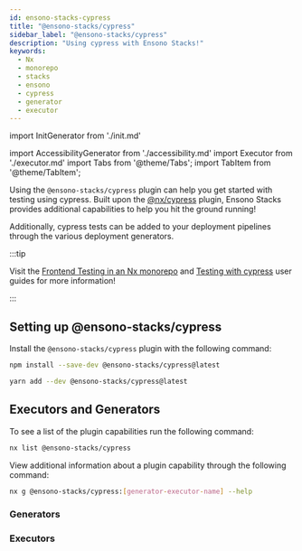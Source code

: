 ```yaml
---
id: ensono-stacks-cypress
title: "@ensono-stacks/cypress"
sidebar_label: "@ensono-stacks/cypress"
description: "Using cypress with Ensono Stacks!"
keywords:
  - Nx
  - monorepo
  - stacks
  - ensono
  - cypress
  - generator
  - executor
---
```


import InitGenerator from './init.md'

<!-- import InitDeploy from './init-deployment.md' -->

import AccessibilityGenerator from './accessibility.md'
import Executor from './executor.md'
import Tabs from '@theme/Tabs';
import TabItem from '@theme/TabItem';

Using the `@ensono-stacks/cypress` plugin can help you get started with testing using cypress. Built upon the [@nx/cypress](https://nx.dev/packages/cypress) plugin, Ensono Stacks provides additional capabilities to help you hit the ground running!

Additionally, cypress tests can be added to your deployment pipelines through the various deployment generators.

:::tip

Visit the [Frontend Testing in an Nx monorepo](../../testing/testing_in_nx/frontend_testing_in_nx.md) and [Testing with cypress](../../testing/testing_in_nx/cypress_nx.md) user guides for more information!

:::

## Setting up @ensono-stacks/cypress

Install the `@ensono-stacks/cypress` plugin with the following command:

 <Tabs>
  <TabItem value="npm" label="npm">

```bash
npm install --save-dev @ensono-stacks/cypress@latest
```

  </TabItem>
  <TabItem value="yarn" label="yarn">

```bash
yarn add --dev @ensono-stacks/cypress@latest
```

  </TabItem>
 </Tabs>

## Executors and Generators

To see a list of the plugin capabilities run the following command:

```bash
nx list @ensono-stacks/cypress
```

View additional information about a plugin capability through the following command:

```bash
nx g @ensono-stacks/cypress:[generator-executor-name] --help
```

### Generators

<!-- markdownlint-disable MD033 -->
<InitGenerator />
<!-- <InitDeploy />  -->
<AccessibilityGenerator />

### Executors

<Executor/>